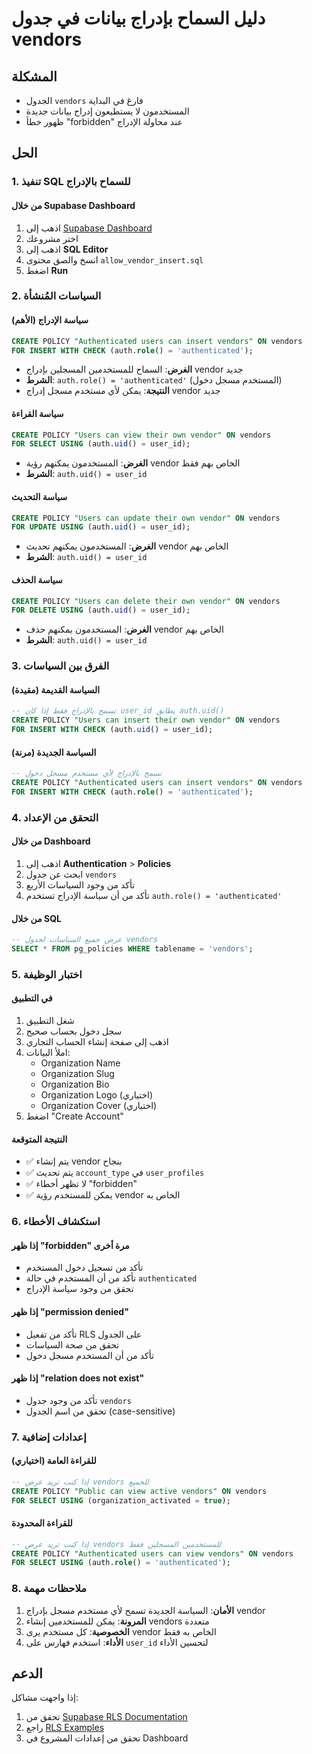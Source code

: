 # دليل السماح بإدراج بيانات في جدول vendors

## المشكلة
- الجدول `vendors` فارغ في البداية
- المستخدمون لا يستطيعون إدراج بيانات جديدة
- ظهور خطأ "forbidden" عند محاولة الإدراج

## الحل

### 1. تنفيذ SQL للسماح بالإدراج

#### من خلال Supabase Dashboard
1. اذهب إلى [Supabase Dashboard](https://supabase.com/dashboard)
2. اختر مشروعك
3. اذهب إلى **SQL Editor**
4. انسخ والصق محتوى `allow_vendor_insert.sql`
5. اضغط **Run**

### 2. السياسات المُنشأة

#### سياسة الإدراج (الأهم)
```sql
CREATE POLICY "Authenticated users can insert vendors" ON vendors
FOR INSERT WITH CHECK (auth.role() = 'authenticated');
```
- **الغرض**: السماح للمستخدمين المسجلين بإدراج vendor جديد
- **الشرط**: `auth.role() = 'authenticated'` (المستخدم مسجل دخول)
- **النتيجة**: يمكن لأي مستخدم مسجل إدراج vendor جديد

#### سياسة القراءة
```sql
CREATE POLICY "Users can view their own vendor" ON vendors
FOR SELECT USING (auth.uid() = user_id);
```
- **الغرض**: المستخدمون يمكنهم رؤية vendor الخاص بهم فقط
- **الشرط**: `auth.uid() = user_id`

#### سياسة التحديث
```sql
CREATE POLICY "Users can update their own vendor" ON vendors
FOR UPDATE USING (auth.uid() = user_id);
```
- **الغرض**: المستخدمون يمكنهم تحديث vendor الخاص بهم
- **الشرط**: `auth.uid() = user_id`

#### سياسة الحذف
```sql
CREATE POLICY "Users can delete their own vendor" ON vendors
FOR DELETE USING (auth.uid() = user_id);
```
- **الغرض**: المستخدمون يمكنهم حذف vendor الخاص بهم
- **الشرط**: `auth.uid() = user_id`

### 3. الفرق بين السياسات

#### السياسة القديمة (مقيدة)
```sql
-- تسمح بالإدراج فقط إذا كان user_id يطابق auth.uid()
CREATE POLICY "Users can insert their own vendor" ON vendors
FOR INSERT WITH CHECK (auth.uid() = user_id);
```

#### السياسة الجديدة (مرنة)
```sql
-- تسمح بالإدراج لأي مستخدم مسجل دخول
CREATE POLICY "Authenticated users can insert vendors" ON vendors
FOR INSERT WITH CHECK (auth.role() = 'authenticated');
```

### 4. التحقق من الإعداد

#### من خلال Dashboard
1. اذهب إلى **Authentication** > **Policies**
2. ابحث عن جدول `vendors`
3. تأكد من وجود السياسات الأربع
4. تأكد من أن سياسة الإدراج تستخدم `auth.role() = 'authenticated'`

#### من خلال SQL
```sql
-- عرض جميع السياسات لجدول vendors
SELECT * FROM pg_policies WHERE tablename = 'vendors';
```

### 5. اختبار الوظيفة

#### في التطبيق
1. شغل التطبيق
2. سجل دخول بحساب صحيح
3. اذهب إلى صفحة إنشاء الحساب التجاري
4. املأ البيانات:
   - Organization Name
   - Organization Slug
   - Organization Bio
   - Organization Logo (اختياري)
   - Organization Cover (اختياري)
5. اضغط "Create Account"

#### النتيجة المتوقعة
- ✅ يتم إنشاء vendor بنجاح
- ✅ يتم تحديث `account_type` في `user_profiles`
- ✅ لا تظهر أخطاء "forbidden"
- ✅ يمكن للمستخدم رؤية vendor الخاص به

### 6. استكشاف الأخطاء

#### إذا ظهر "forbidden" مرة أخرى
- تأكد من تسجيل دخول المستخدم
- تأكد من أن المستخدم في حالة `authenticated`
- تحقق من وجود سياسة الإدراج

#### إذا ظهر "permission denied"
- تأكد من تفعيل RLS على الجدول
- تحقق من صحة السياسات
- تأكد من أن المستخدم مسجل دخول

#### إذا ظهر "relation does not exist"
- تأكد من وجود جدول `vendors`
- تحقق من اسم الجدول (case-sensitive)

### 7. إعدادات إضافية

#### للقراءة العامة (اختياري)
```sql
-- إذا كنت تريد عرض vendors للجميع
CREATE POLICY "Public can view active vendors" ON vendors
FOR SELECT USING (organization_activated = true);
```

#### للقراءة المحدودة
```sql
-- إذا كنت تريد عرض vendors للمستخدمين المسجلين فقط
CREATE POLICY "Authenticated users can view vendors" ON vendors
FOR SELECT USING (auth.role() = 'authenticated');
```

### 8. ملاحظات مهمة

1. **الأمان**: السياسة الجديدة تسمح لأي مستخدم مسجل بإدراج vendor
2. **المرونة**: يمكن للمستخدمين إنشاء vendors متعددة
3. **الخصوصية**: كل مستخدم يرى vendor الخاص به فقط
4. **الأداء**: استخدم فهارس على `user_id` لتحسين الأداء

## الدعم

إذا واجهت مشاكل:
1. تحقق من [Supabase RLS Documentation](https://supabase.com/docs/guides/auth/row-level-security)
2. راجع [RLS Examples](https://supabase.com/docs/guides/auth/row-level-security#examples)
3. تحقق من إعدادات المشروع في Dashboard
